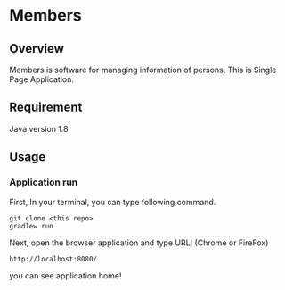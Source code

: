 # Members
## Overview
Members is software for managing information of persons. This is Single Page Application.
## Requirement
Java version 1.8
## Usage
### Application run
First, In your terminal, you can type following command.
```
git clone <this repo>
gradlew run
```
Next, open the browser application and type URL! (Chrome or FireFox)
```
http://localhost:8080/
```
you can see application home!

